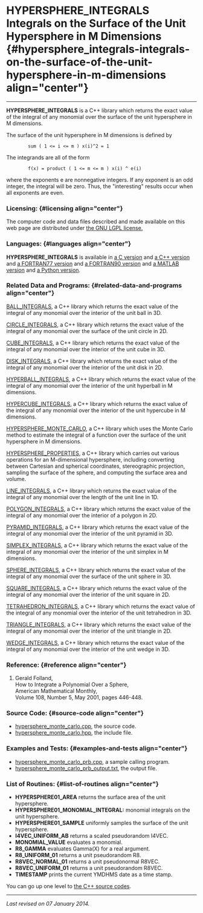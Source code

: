 HYPERSPHERE\_INTEGRALS\
Integrals on the Surface of the Unit Hypersphere in M Dimensions {#hypersphere_integrals-integrals-on-the-surface-of-the-unit-hypersphere-in-m-dimensions align="center"}
================================================================

------------------------------------------------------------------------

**HYPERSPHERE\_INTEGRALS** is a C++ library which returns the exact
value of the integral of any monomial over the surface of the unit
hypersphere in M dimensions.

The surface of the unit hypersphere in M dimensions is defined by

            sum ( 1 <= i <= m ) x(i)^2 = 1
          

The integrands are all of the form

            f(x) = product ( 1 <= m <= m ) x(i) ^ e(i)
          

where the exponents e are nonnegative integers. If any exponent is an
odd integer, the integral will be zero. Thus, the "interesting" results
occur when all exponents are even.

### Licensing: {#licensing align="center"}

The computer code and data files described and made available on this
web page are distributed under [the GNU LGPL
license.](../../txt/gnu_lgpl.txt)

### Languages: {#languages align="center"}

**HYPERSPHERE\_INTEGRALS** is available in [a C
version](../../c_src/hypersphere_integrals/hypersphere_integrals.md)
and [a C++
version](../../master/hypersphere_integrals/hypersphere_integrals.md)
and [a FORTRAN77
version](../../f77_src/hypersphere_integrals/hypersphere_integrals.md)
and [a FORTRAN90
version](../../f_src/hypersphere_integrals/hypersphere_integrals.md)
and [a MATLAB
version](../../m_src/hypersphere_integrals/hypersphere_integrals.md)
and [a Python
version](../../py_src/hypersphere_integrals/hypersphere_integrals.md).

### Related Data and Programs: {#related-data-and-programs align="center"}

[BALL\_INTEGRALS](../../master/ball_integrals/ball_integrals.md), a
C++ library which returns the exact value of the integral of any
monomial over the interior of the unit ball in 3D.

[CIRCLE\_INTEGRALS](../../master/circle_integrals/circle_integrals.md),
a C++ library which returns the exact value of the integral of any
monomial over the surface of the unit circle in 2D.

[CUBE\_INTEGRALS](../../master/cube_integrals/cube_integrals.md), a
C++ library which returns the exact value of the integral of any
monomial over the interior of the unit cube in 3D.

[DISK\_INTEGRALS](../../master/disk_integrals/disk_integrals.md), a
C++ library which returns the exact value of the integral of any
monomial over the interior of the unit disk in 2D.

[HYPERBALL\_INTEGRALS](../../master/hyperball_integrals/hyperball_integrals.md),
a C++ library which returns the exact value of the integral of any
monomial over the interior of the unit hyperball in M dimensions.

[HYPERCUBE\_INTEGRALS](../../master/hypercube_integrals/hypercube_integrals.md),
a C++ library which returns the exact value of the integral of any
monomial over the interior of the unit hypercube in M dimensions.

[HYPERSPHERE\_MONTE\_CARLO](../../master/hypersphere_monte_carlo/hypersphere_monte_carlo.md),
a C++ library which uses the Monte Carlo method to estimate the integral
of a function over the surface of the unit hypersphere in M dimensions.

[HYPERSPHERE\_PROPERTIES](../../master/hypersphere_properties/hypersphere_properties.md),
a C++ library which carries out various operations for an M-dimensional
hypersphere, including converting between Cartesian and spherical
coordinates, stereographic projection, sampling the surface of the
sphere, and computing the surface area and volume.

[LINE\_INTEGRALS](../../master/line_integrals/line_integrals.md), a
C++ library which returns the exact value of the integral of any
monomial over the length of the unit line in 1D.

[POLYGON\_INTEGRALS](../../master/polygon_integrals/polygon_integrals.md),
a C++ library which returns the exact value of the integral of any
monomial over the interior of a polygon in 2D.

[PYRAMID\_INTEGRALS](../../master/pyramid_integrals/pyramid_integrals.md),
a C++ library which returns the exact value of the integral of any
monomial over the interior of the unit pyramid in 3D.

[SIMPLEX\_INTEGRALS](../../master/simplex_integrals/simplex_integrals.md),
a C++ library which returns the exact value of the integral of any
monomial over the interior of the unit simplex in M dimensions.

[SPHERE\_INTEGRALS](../../master/sphere_integrals/sphere_integrals.md),
a C++ library which returns the exact value of the integral of any
monomial over the surface of the unit sphere in 3D.

[SQUARE\_INTEGRALS](../../master/square_integrals/square_integrals.md),
a C++ library which returns the exact value of the integral of any
monomial over the interior of the unit square in 2D.

[TETRAHEDRON\_INTEGRALS](../../master/tetrahedron_integrals/tetrahedron_integrals.md),
a C++ library which returns the exact value of the integral of any
monomial over the interior of the unit tetrahedron in 3D.

[TRIANGLE\_INTEGRALS](../../master/triangle_integrals/triangle_integrals.md),
a C++ library which returns the exact value of the integral of any
monomial over the interior of the unit triangle in 2D.

[WEDGE\_INTEGRALS](../../master/wedge_integrals/wedge_integrals.md),
a C++ library which returns the exact value of the integral of any
monomial over the interior of the unit wedge in 3D.

### Reference: {#reference align="center"}

1.  Gerald Folland,\
    How to Integrate a Polynomial Over a Sphere,\
    American Mathematical Monthly,\
    Volume 108, Number 5, May 2001, pages 446-448.

### Source Code: {#source-code align="center"}

-   [hypersphere\_monte\_carlo.cpp](hypersphere_monte_carlo.cpp), the
    source code.
-   [hypersphere\_monte\_carlo.hpp](hypersphere_monte_carlo.hpp), the
    include file.

### Examples and Tests: {#examples-and-tests align="center"}

-   [hypersphere\_monte\_carlo\_prb.cpp](hypersphere_monte_carlo_prb.cpp),
    a sample calling program.
-   [hypersphere\_monte\_carlo\_prb\_output.txt](hypersphere_monte_carlo_prb_output.txt),
    the output file.

### List of Routines: {#list-of-routines align="center"}

-   **HYPERSPHERE01\_AREA** returns the surface area of the unit
    hypersphere.
-   **HYPERSPHERE01\_MONOMIAL\_INTEGRAL:** monomial integrals on the
    unit hypersphere.
-   **HYPERSPHERE01\_SAMPLE** uniformly samples the surface of the unit
    hypersphere.
-   **I4VEC\_UNIFORM\_AB** returns a scaled pseudorandom I4VEC.
-   **MONOMIAL\_VALUE** evaluates a monomial.
-   **R8\_GAMMA** evaluates Gamma(X) for a real argument.
-   **R8\_UNIFORM\_01** returns a unit pseudorandom R8.
-   **R8VEC\_NORMAL\_01** returns a unit pseudonormal R8VEC.
-   **R8VEC\_UNIFORM\_01** returns a unit pseudorandom R8VEC.
-   **TIMESTAMP** prints the current YMDHMS date as a time stamp.

You can go up one level to [the C++ source codes](../cpp_src.md).

------------------------------------------------------------------------

*Last revised on 07 January 2014.*
